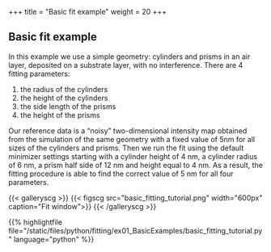 +++
title = "Basic fit example"
weight = 20
+++

## Basic fit example

In this example we use a simple geometry: cylinders and prisms in an air layer, deposited on a substrate layer, with no interference. There are 4 fitting parameters:

1. the radius of the cylinders
2. the height of the cylinders
3. the side length of the prisms
4. the height of the prisms

Our reference data is a “noisy” two-dimensional intensity map obtained from the simulation of the same geometry with a fixed value of 5nm for all sizes of the cylinders and prisms.
Then we run the fit using the default minimizer settings starting with a cylinder height of $4$ nm, a cylinder radius of $6$ nm, a prism half side of $12$ nm and height equal to $4$ nm. 
As a result, the fitting procedure is able to find the correct value of $5$ nm for all four parameters.

{{< galleryscg >}}
{{< figscg src="basic_fitting_tutorial.png" width="600px" caption="Fit window">}}
{{< /galleryscg >}}

{{% highlightfile file="/static/files/python/fitting/ex01_BasicExamples/basic_fitting_tutorial.py" language="python" %}}
